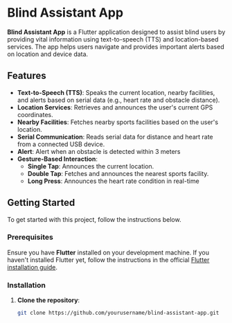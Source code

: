 # Blind Assistant App

**Blind Assistant App** is a Flutter application designed to assist blind users by providing vital information using text-to-speech (TTS) and location-based services. The app helps users navigate and provides important alerts based on location and device data.

## Features

- **Text-to-Speech (TTS)**: Speaks the current location, nearby facilities, and alerts based on serial data (e.g., heart rate and obstacle distance).
- **Location Services**: Retrieves and announces the user's current GPS coordinates.
- **Nearby Facilities**: Fetches nearby sports facilities based on the user's location.
- **Serial Communication**: Reads serial data for distance and heart rate from a connected USB device.
- **Alert**: Alert when an obstacle is detected within 3 meters
- **Gesture-Based Interaction**:
  - **Single Tap**: Announces the current location.
  - **Double Tap**: Fetches and announces the nearest sports facility.
  - **Long Press**: Announces the heart rate condition in real-time

## Getting Started

To get started with this project, follow the instructions below.

### Prerequisites

Ensure you have **Flutter** installed on your development machine. If you haven't installed Flutter yet, follow the instructions in the official [Flutter installation guide](https://flutter.dev/docs/get-started/install).

### Installation

1. **Clone the repository**:
   ```bash
   git clone https://github.com/yourusername/blind-assistant-app.git
